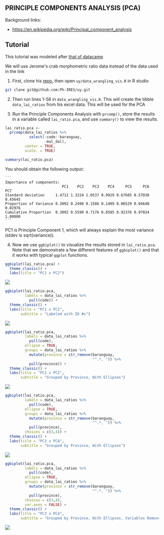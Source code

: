 ## PRINCIPLE COMPONENTS ANALYSIS (PCA)

Background links:

* https://en.wikipedia.org/wiki/Principal_component_analysis


## Tutorial

This tutorial was modeled after [that of datacamp](https://www.datacamp.com/tutorial/pca-analysis-r#!)

We will use Jerome's crab morphometric ratio data instead of the data used in the link

1. First, clone his [repo](https://github.com/Ph-IRES/uy), then open `uy/data_wrangling_vis.R` in R studio

```bash
git clone git@github.com:Ph-IRES/uy.git
```

2. Then run lines 1-56 in `data_wrangling_vis.R`.  This will create the tibble `data_lai_ratios` from his excel data.  This will be used for the PCA

3. Run the Principle Components Analysis with `prcomp()`, store the results in a variable called `lai_ratio.pca`, and use `summary()` to view the results.

```r
lai_ratio.pca <- 
  prcomp(data_lai_ratios %>%
           select(-code:-baranguay,
                  -mal_dal), 
         center = TRUE,
         scale. = TRUE)

summary(lai_ratio.pca)
```

You should obtain the following output:

	```
	Importance of components:
							  PC1    PC2    PC3    PC4     PC5     PC6     PC7
	Standard deviation     1.4712 1.3224 1.0537 0.9929 0.67605 0.57038 0.45645
	Proportion of Variance 0.3092 0.2498 0.1586 0.1409 0.06529 0.04648 0.02976
	Cumulative Proportion  0.3092 0.5590 0.7176 0.8585 0.92376 0.97024 1.00000
	```

PC1 is Principle Component 1, which will always explain the most variance (stdev is sqrt(variance)).

4. Now we use `ggbiplot()` to visualize the results stored in `lai_ratio.pca`.  Note that we demonstrate a few different features of `ggbiplot()` and that it works with typical `ggplot` functions.

```r
ggbiplot(lai_ratio.pca) +
  theme_classic() +
  labs(title = "PC1 x PC2")
```

![](Rplot01.png)

```r
ggbiplot(lai_ratio.pca,
         labels = data_lai_ratios %>%
           pull(code)) +
  theme_classic() +
  labs(title = "PC1 x PC2",
       subtitle = "Labeled with ID #s")
```

![](Rplot02.png)

```r
ggbiplot(lai_ratio.pca,
         labels = data_lai_ratios %>%
           pull(code),
         ellipse = TRUE,
         groups = data_lai_ratios %>%
           mutate(province = str_remove(baranguay,
                                        "^.*, ")) %>%
           pull(province)) +
  theme_classic() +
  labs(title = "PC1 x PC2",
       subtitle = "Grouped by Province, With Ellipses")
```

![](Rplot03.png)

```r
ggbiplot(lai_ratio.pca,
         labels = data_lai_ratios %>%
           pull(code),
         ellipse = TRUE,
         groups = data_lai_ratios %>%
           mutate(province = str_remove(baranguay,
                                        "^.*, ")) %>%
           pull(province),
         choices = c(3,4)) +
  theme_classic() +
  labs(title = "PC3 x PC4",
       subtitle = "Grouped by Province, With Ellipses")
```

![](Rplot04.png)

```r
ggbiplot(lai_ratio.pca,
         labels = data_lai_ratios %>%
           pull(code),
         ellipse = TRUE,
         groups = data_lai_ratios %>%
           mutate(province = str_remove(baranguay,
                                        "^.*, ")) %>%
           pull(province),
         choices = c(3,4),
         var.axes = FALSE) +
  theme_classic() +
  labs(title = "PC3 x PC4",
       subtitle = "Grouped by Province, With Ellipses, Variables Removed")
```

![](Rplot05.png)

